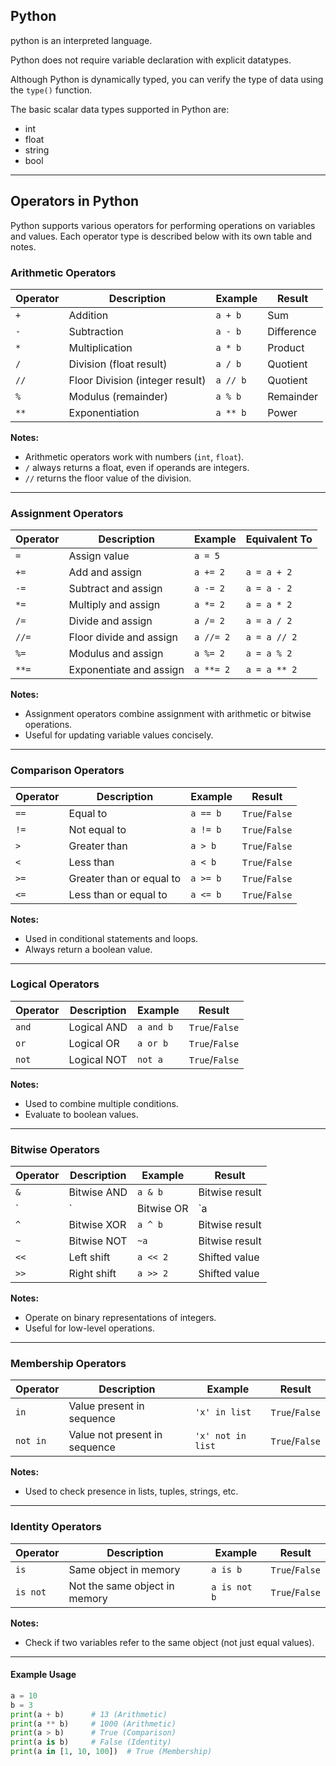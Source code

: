 ## Python 

python is an interpreted language.

Python does not require variable declaration with explicit datatypes.

Although Python is dynamically typed, you can verify the type of data using the `type()` function.

The basic scalar data types supported in Python are:

* int
* float
* string
* bool

---

## Operators in Python

Python supports various operators for performing operations on variables and values. Each operator type is described below with its own table and notes.

### Arithmetic Operators

| Operator | Description                       | Example      | Result      |
|----------|-----------------------------------|-------------|-------------|
| `+`      | Addition                          | `a + b`     | Sum         |
| `-`      | Subtraction                       | `a - b`     | Difference  |
| `*`      | Multiplication                    | `a * b`     | Product     |
| `/`      | Division (float result)           | `a / b`     | Quotient    |
| `//`     | Floor Division (integer result)   | `a // b`    | Quotient    |
| `%`      | Modulus (remainder)               | `a % b`     | Remainder   |
| `**`     | Exponentiation                    | `a ** b`    | Power       |

**Notes:**
- Arithmetic operators work with numbers (`int`, `float`).
- `/` always returns a float, even if operands are integers.
- `//` returns the floor value of the division.

---

### Assignment Operators

| Operator | Description                        | Example      | Equivalent To   |
|----------|------------------------------------|--------------|-----------------|
| `=`      | Assign value                       | `a = 5`      |                 |
| `+=`     | Add and assign                     | `a += 2`     | `a = a + 2`     |
| `-=`     | Subtract and assign                | `a -= 2`     | `a = a - 2`     |
| `*=`     | Multiply and assign                | `a *= 2`     | `a = a * 2`     |
| `/=`     | Divide and assign                  | `a /= 2`     | `a = a / 2`     |
| `//=`    | Floor divide and assign            | `a //= 2`    | `a = a // 2`    |
| `%=`     | Modulus and assign                 | `a %= 2`     | `a = a % 2`     |
| `**=`    | Exponentiate and assign            | `a **= 2`    | `a = a ** 2`    |

**Notes:**
- Assignment operators combine assignment with arithmetic or bitwise operations.
- Useful for updating variable values concisely.

---

### Comparison Operators

| Operator | Description                | Example      | Result         |
|----------|----------------------------|--------------|----------------|
| `==`     | Equal to                   | `a == b`     | `True`/`False` |
| `!=`     | Not equal to               | `a != b`     | `True`/`False` |
| `>`      | Greater than               | `a > b`      | `True`/`False` |
| `<`      | Less than                  | `a < b`      | `True`/`False` |
| `>=`     | Greater than or equal to   | `a >= b`     | `True`/`False` |
| `<=`     | Less than or equal to      | `a <= b`     | `True`/`False` |

**Notes:**
- Used in conditional statements and loops.
- Always return a boolean value.

---

### Logical Operators

| Operator | Description        | Example           | Result         |
|----------|--------------------|-------------------|----------------|
| `and`    | Logical AND        | `a and b`         | `True`/`False` |
| `or`     | Logical OR         | `a or b`          | `True`/`False` |
| `not`    | Logical NOT        | `not a`           | `True`/`False` |

**Notes:**
- Used to combine multiple conditions.
- Evaluate to boolean values.

---

### Bitwise Operators

| Operator | Description              | Example      | Result         |
|----------|--------------------------|--------------|----------------|
| `&`      | Bitwise AND              | `a & b`      | Bitwise result |
| `|`      | Bitwise OR               | `a | b`      | Bitwise result |
| `^`      | Bitwise XOR              | `a ^ b`      | Bitwise result |
| `~`      | Bitwise NOT              | `~a`         | Bitwise result |
| `<<`     | Left shift               | `a << 2`     | Shifted value  |
| `>>`     | Right shift              | `a >> 2`     | Shifted value  |

**Notes:**
- Operate on binary representations of integers.
- Useful for low-level operations.

---

### Membership Operators

| Operator   | Description                    | Example           | Result         |
|------------|--------------------------------|-------------------|----------------|
| `in`       | Value present in sequence      | `'x' in list`     | `True`/`False` |
| `not in`   | Value not present in sequence  | `'x' not in list` | `True`/`False` |

**Notes:**
- Used to check presence in lists, tuples, strings, etc.

---

### Identity Operators

| Operator   | Description                                | Example           | Result         |
|------------|--------------------------------------------|-------------------|----------------|
| `is`       | Same object in memory                      | `a is b`          | `True`/`False` |
| `is not`   | Not the same object in memory              | `a is not b`      | `True`/`False` |

**Notes:**
- Check if two variables refer to the same object (not just equal values).

---

#### Example Usage

```python
a = 10
b = 3
print(a + b)      # 13 (Arithmetic)
print(a ** b)     # 1000 (Arithmetic)
print(a > b)      # True (Comparison)
print(a is b)     # False (Identity)
print(a in [1, 10, 100])  # True (Membership)
```
